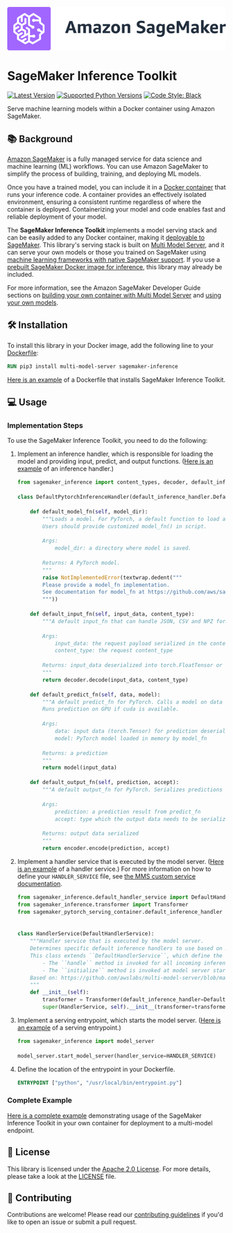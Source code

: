 ![SageMaker](https://github.com/aws/sagemaker-inference-toolkit/raw/master/branding/icon/sagemaker-banner.png)

# SageMaker Inference Toolkit

[![Latest Version](https://img.shields.io/pypi/v/sagemaker-inference.svg)](https://pypi.python.org/pypi/sagemaker-inference) [![Supported Python Versions](https://img.shields.io/pypi/pyversions/sagemaker-inference.svg)](https://pypi.python.org/pypi/sagemaker-inference) [![Code Style: Black](https://img.shields.io/badge/code_style-black-000000.svg)](https://github.com/python/black)

Serve machine learning models within a Docker container using Amazon
SageMaker.


## :books: Background

[Amazon SageMaker](https://aws.amazon.com/sagemaker/) is a fully managed service for data science and machine learning (ML) workflows.
You can use Amazon SageMaker to simplify the process of building, training, and deploying ML models.

Once you have a trained model, you can include it in a [Docker container](https://www.docker.com/resources/what-container) that runs your inference code.
A container provides an effectively isolated environment, ensuring a consistent runtime regardless of where the container is deployed.
Containerizing your model and code enables fast and reliable deployment of your model.

The **SageMaker Inference Toolkit** implements a model serving stack and can be easily added to any Docker container, making it [deployable to SageMaker](https://aws.amazon.com/sagemaker/deploy/).
This library's serving stack is built on [Multi Model Server](https://github.com/awslabs/multi-model-server), and it can serve your own models or those you trained on SageMaker using [machine learning frameworks with native SageMaker support](https://docs.aws.amazon.com/sagemaker/latest/dg/frameworks.html).
If you use a [prebuilt SageMaker Docker image for inference](https://docs.aws.amazon.com/sagemaker/latest/dg/pre-built-containers-frameworks-deep-learning.html), this library may already be included.

For more information, see the Amazon SageMaker Developer Guide sections on [building your own container with Multi Model Server](https://docs.aws.amazon.com/sagemaker/latest/dg/build-multi-model-build-container.html) and [using your own models](https://docs.aws.amazon.com/sagemaker/latest/dg/your-algorithms.html).

## :hammer_and_wrench: Installation

To install this library in your Docker image, add the following line to your [Dockerfile](https://docs.docker.com/engine/reference/builder/):

``` dockerfile
RUN pip3 install multi-model-server sagemaker-inference
```

[Here is an example](https://github.com/awslabs/amazon-sagemaker-examples/blob/master/advanced_functionality/multi_model_bring_your_own/container/Dockerfile) of a Dockerfile that installs SageMaker Inference Toolkit.

## :computer: Usage

### Implementation Steps

To use the SageMaker Inference Toolkit, you need to do the following:

1.  Implement an inference handler, which is responsible for loading the model and providing input, predict, and output functions.
    ([Here is an example](https://github.com/aws/sagemaker-pytorch-serving-container/blob/master/src/sagemaker_pytorch_serving_container/default_inference_handler.py) of an inference handler.)

    ``` python
    from sagemaker_inference import content_types, decoder, default_inference_handler, encoder, errors

    class DefaultPytorchInferenceHandler(default_inference_handler.DefaultInferenceHandler):

        def default_model_fn(self, model_dir):
            """Loads a model. For PyTorch, a default function to load a model cannot be provided.
            Users should provide customized model_fn() in script.

            Args:
                model_dir: a directory where model is saved.

            Returns: A PyTorch model.
            """
            raise NotImplementedError(textwrap.dedent("""
            Please provide a model_fn implementation.
            See documentation for model_fn at https://github.com/aws/sagemaker-python-sdk
            """))

        def default_input_fn(self, input_data, content_type):
            """A default input_fn that can handle JSON, CSV and NPZ formats.

            Args:
                input_data: the request payload serialized in the content_type format
                content_type: the request content_type

            Returns: input_data deserialized into torch.FloatTensor or torch.cuda.FloatTensor depending if cuda is available.
            """
            return decoder.decode(input_data, content_type)

        def default_predict_fn(self, data, model):
            """A default predict_fn for PyTorch. Calls a model on data deserialized in input_fn.
            Runs prediction on GPU if cuda is available.

            Args:
                data: input data (torch.Tensor) for prediction deserialized by input_fn
                model: PyTorch model loaded in memory by model_fn

            Returns: a prediction
            """
            return model(input_data)

        def default_output_fn(self, prediction, accept):
            """A default output_fn for PyTorch. Serializes predictions from predict_fn to JSON, CSV or NPY format.

            Args:
                prediction: a prediction result from predict_fn
                accept: type which the output data needs to be serialized

            Returns: output data serialized
            """
            return encoder.encode(prediction, accept)
    ```

2.  Implement a handler service that is executed by the model server.
    ([Here is an example](https://github.com/aws/sagemaker-pytorch-serving-container/blob/master/src/sagemaker_pytorch_serving_container/handler_service.py) of a handler service.)
    For more information on how to define your `HANDLER_SERVICE` file, see [the MMS custom service documentation](https://github.com/awslabs/multi-model-server/blob/master/docs/custom_service.md).

    ``` python
    from sagemaker_inference.default_handler_service import DefaultHandlerService
    from sagemaker_inference.transformer import Transformer
    from sagemaker_pytorch_serving_container.default_inference_handler import DefaultPytorchInferenceHandler


    class HandlerService(DefaultHandlerService):
        """Handler service that is executed by the model server.
        Determines specific default inference handlers to use based on model being used.
        This class extends ``DefaultHandlerService``, which define the following:
            - The ``handle`` method is invoked for all incoming inference requests to the model server.
            - The ``initialize`` method is invoked at model server start up.
        Based on: https://github.com/awslabs/multi-model-server/blob/master/docs/custom_service.md
        """
        def __init__(self):
            transformer = Transformer(default_inference_handler=DefaultPytorchInferenceHandler())
            super(HandlerService, self).__init__(transformer=transformer)
    ```

3.  Implement a serving entrypoint, which starts the model server.
    ([Here is an example](https://github.com/aws/sagemaker-pytorch-serving-container/blob/master/src/sagemaker_pytorch_serving_container/serving.py) of a serving entrypoint.)

    ``` python
    from sagemaker_inference import model_server

    model_server.start_model_server(handler_service=HANDLER_SERVICE)
    ```

4.  Define the location of the entrypoint in your Dockerfile.

    ``` dockerfile
    ENTRYPOINT ["python", "/usr/local/bin/entrypoint.py"]
    ```

### Complete Example

[Here is a complete example](https://github.com/awslabs/amazon-sagemaker-examples/tree/master/advanced_functionality/multi_model_bring_your_own) demonstrating usage of the SageMaker Inference Toolkit in your own container for deployment to a multi-model endpoint.

## :scroll: License

This library is licensed under the [Apache 2.0 License](http://aws.amazon.com/apache2.0/).
For more details, please take a look at the [LICENSE](https://github.com/aws-samples/sagemaker-inference-toolkit/blob/master/LICENSE) file.

## :handshake: Contributing

Contributions are welcome!
Please read our [contributing guidelines](https://github.com/aws/sagemaker-inference-toolkit/blob/master/CONTRIBUTING.md)
if you'd like to open an issue or submit a pull request.
